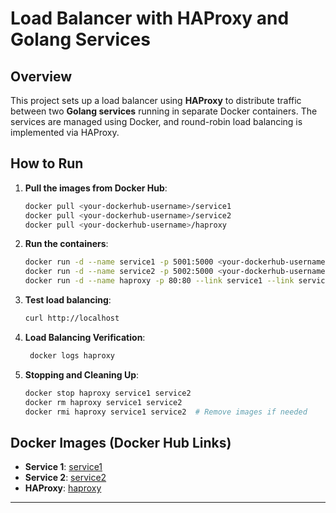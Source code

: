 # Load Balancer with HAProxy and Golang Services

## Overview

This project sets up a load balancer using **HAProxy** to distribute traffic between two **Golang services** running in separate Docker containers. The services are managed using Docker, and round-robin load balancing is implemented via HAProxy.

## How to Run  
1. **Pull the images from Docker Hub**:  
   ```sh
   docker pull <your-dockerhub-username>/service1  
   docker pull <your-dockerhub-username>/service2  
   docker pull <your-dockerhub-username>/haproxy  
   ```
2. **Run the containers**:  
   ```sh
   docker run -d --name service1 -p 5001:5000 <your-dockerhub-username>/service1  
   docker run -d --name service2 -p 5002:5000 <your-dockerhub-username>/service2  
   docker run -d --name haproxy -p 80:80 --link service1 --link service2 <your-dockerhub-username>/haproxy  
   ```
3. **Test load balancing**:  
   ```sh
   curl http://localhost  
   ```
4. **Load Balancing Verification**:  
    ```sh
     docker logs haproxy
     ```
5. **Stopping and Cleaning Up**:  
    ```sh
    docker stop haproxy service1 service2
    docker rm haproxy service1 service2
    docker rmi haproxy service1 service2  # Remove images if needed
    ```




## Docker Images (Docker Hub Links)

- **Service 1**: [service1](https://hub.docker.com/repository/docker/hahawhytho/21je0702-service1)
- **Service 2**: [service2](https://hub.docker.com/repository/docker/hahawhytho/21je0702-service2)
- **HAProxy**: [haproxy](https://hub.docker.com/repository/docker/hahawhytho/21je0702-haproxy)



---



